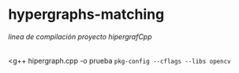 # hypergraphs-matching
###### linea de compilación proyecto hipergrafCpp 
<g++ hipergraph.cpp -o prueba `pkg-config --cflags --libs opencv`
>


